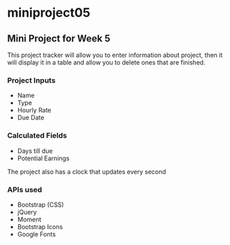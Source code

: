 # miniproject05
## Mini Project for Week 5
This project tracker will allow you to enter information about project, then it will display it in a table and allow you to delete ones that are finished.

### Project Inputs
- Name
- Type
- Hourly Rate
- Due Date

### Calculated Fields
- Days till due
- Potential Earnings

The project also has a clock that updates every second

### APIs used
- Bootstrap (CSS)
- jQuery
- Moment
- Bootstrap Icons
- Google Fonts
